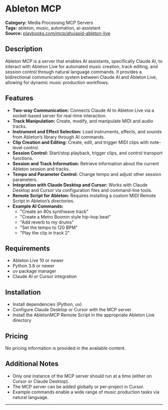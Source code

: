 # Ableton MCP

**Category:** Media Processing MCP Servers  
**Tags:** ableton, music, automation, ai-assistant  
**Source:** [playbooks.com/mcp/ahujasid-ableton-live](https://playbooks.com/mcp/ahujasid-ableton-live)

## Description
Ableton MCP is a server that enables AI assistants, specifically Claude AI, to interact with Ableton Live for automated music creation, track editing, and session control through natural language commands. It provides a bidirectional communication system between Claude AI and Ableton Live, allowing for dynamic music production workflows.

## Features
- **Two-way Communication:** Connects Claude AI to Ableton Live via a socket-based server for real-time interaction.
- **Track Manipulation:** Create, modify, and manipulate MIDI and audio tracks.
- **Instrument and Effect Selection:** Load instruments, effects, and sounds from Ableton’s library through AI commands.
- **Clip Creation and Editing:** Create, edit, and trigger MIDI clips with note-level control.
- **Session Control:** Start/stop playback, trigger clips, and control transport functions.
- **Session and Track Information:** Retrieve information about the current Ableton session and tracks.
- **Tempo and Parameter Control:** Change tempo and adjust other session parameters.
- **Integration with Claude Desktop and Cursor:** Works with Claude Desktop and Cursor via configuration files and command-line tools.
- **Remote Script for Ableton:** Requires installing a custom MIDI Remote Script in Ableton’s directories.
- **Example AI Commands:**
  - "Create an 80s synthwave track"
  - "Create a Metro Boomin style hip-hop beat"
  - "Add reverb to my drums"
  - "Set the tempo to 120 BPM"
  - "Play the clip in track 2"

## Requirements
- Ableton Live 10 or newer
- Python 3.8 or newer
- uv package manager
- Claude AI or Cursor integration

## Installation
- Install dependencies (Python, uv)
- Configure Claude Desktop or Cursor with the MCP server
- Install the AbletonMCP Remote Script in the appropriate Ableton Live directory

## Pricing
No pricing information is provided in the available content.

## Additional Notes
- Only one instance of the MCP server should run at a time (either on Cursor or Claude Desktop).
- The MCP server can be added globally or per-project in Cursor.
- Example commands enable a wide range of music production tasks via natural language.

---